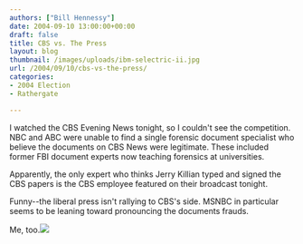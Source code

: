 ```yaml
---
authors: ["Bill Hennessy"]
date: 2004-09-10 13:00:00+00:00
draft: false
title: CBS vs. The Press
layout: blog
thumbnail: /images/uploads/ibm-selectric-ii.jpg
url: /2004/09/10/cbs-vs-the-press/
categories:
- 2004 Election
- Rathergate

---
```


I watched the CBS Evening News tonight, so I couldn't see the competition.  NBC and ABC were unable to find a single forensic document specialist who believe the documents on CBS News were legitimate.  These included former FBI document experts now teaching forensics at universities.   
  
Apparently, the only expert who thinks Jerry Killian typed and signed the CBS papers is the CBS employee featured on their broadcast tonight.    
  
Funny--the liberal press isn't rallying to CBS's side.  MSNBC in particular seems to be leaning toward pronouncing the documents frauds.    
  
Me, too.![](https://blog.billhennessy.com/aggbug.aspx?PostID=577)

